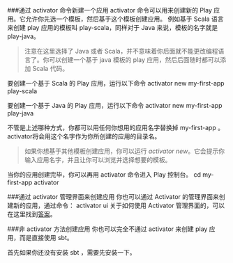 ###通过 activator 命令新建一个应用
activator 命令可以用来创建新的 Play 应用。它允许你先选一个模板，然后基于这个模板创建应用。
例如基于 Scala 语言来创建 play 应用的模板叫 play-scala，同样对于 Java 来说，模板的名字就是 play-java。

>注意在这里选择了 Java 或者 Scala，并不意味着你后面就不能更改编程语言了。你可以创建一个基于 java 模板的 play 应用，然后后面随时都可以添加 Scala 代码。

要创建一个基于 Scala 的 Play 应用，运行以下命令
	activator new my-first-app play-scala

要创建一个基于 Java 的 Play 应用，运行以下命令
	activator new my-first-app play-java

不管是上述哪种方式，你都可以用任何你想用的应用名字替换掉 my-first-app 。 activator将会用这个名字作为你所创建的应用的目录名。

>如果你想基于其他模板创建应用，你可以运行 *activator new*。它会提示你输入应用名字，并且让你可以浏览并选择想要的模板。

当你的应用创建完毕，你可以再用 activator 命令进入 Play 控制台。
	cd my-first-app
	activator

###通过 activator 管理界面来创建应用
你也可以通过 Activator 的管理界面来创建新的应用，通过命令：
	activator ui
关于如何使用 Activator 管理界面的，可以在这里找到[答案](https://typesafe.com/activator/docs)。

###非 activator 方法创建应用
你也可以完全不通过 activator 来创建 play 应用，而是直接使用 sbt。

首先如果你还没有安装 sbt ，需要先安装一下。

